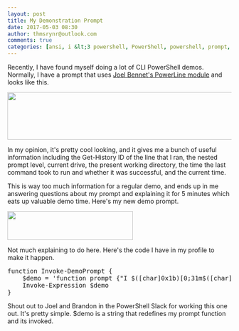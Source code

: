```yaml
---
layout: post
title: My Demonstration Prompt
date: 2017-05-03 08:30
author: thmsrynr@outlook.com
comments: true
categories: [ansi, i &lt;3 powershell, PowerShell, powershell, prompt, prompt]
---
```

Recently, I have found myself doing a lot of CLI PowerShell demos. Normally, I have a prompt that uses <a href="https://github.com/jaykul/powerline" target="_blank" rel="noopener noreferrer">Joel Bennet's PowerLine module</a> and looks like this.

<a href="http://www.workingsysadmin.com/wp-content/uploads/2017/04/2017-04-03-09_40_44-powershell.png"><img class="alignnone size-full wp-image-456" src="http://www.workingsysadmin.com/wp-content/uploads/2017/04/2017-04-03-09_40_44-powershell.png" alt="" width="585" height="107" /></a>

In my opinion, it's pretty cool looking, and it gives me a bunch of useful information including the Get-History ID of the line that I ran, the nested prompt level, current drive, the present working directory, the time the last command took to run and whether it was successful, and the current time.

This is way too much information for a regular demo, and ends up in me answering questions about my prompt and explaining it for 5 minutes which eats up valuable demo time. Here's my new demo prompt.

<!--more-->

<a href="http://www.workingsysadmin.com/wp-content/uploads/2017/04/2017-04-03-09_43_21-powershell.png"><img class="alignnone size-full wp-image-457" src="http://www.workingsysadmin.com/wp-content/uploads/2017/04/2017-04-03-09_43_21-powershell.png" alt="" width="282" height="65" /></a>

Not much explaining to do here. Here's the code I have in my profile to make it happen.

<pre class="lang:ps decode:true  ">function Invoke-DemoPrompt {
    $demo = 'function prompt {"I $([char]0x1b)[0;31m$([char]9829) $([char]0x1b)[0;0mPS&gt; "} clear-host'
    Invoke-Expression $demo
}</pre>

Shout out to Joel and Brandon in the PowerShell Slack for working this one out. It's pretty simple. $demo is a string that redefines my prompt function and its invoked.
